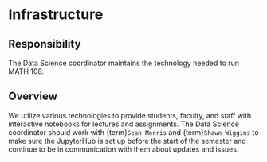 # Infrastructure

## Responsibility
The Data Science coordinator maintains the technology needed to run MATH 108.

## Overview
We utilize various technologies to provide students, faculty, and staff with interactive notebooks for lectures and assignments. The Data Science coordinator should work with {term}`Sean Morris` and {term}`Shawn Wiggins` to make sure the JupyterHub is set up before the start of the semester and continue to be in communication with them about updates and issues.